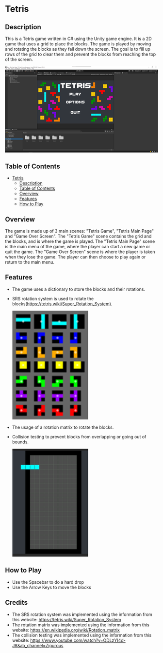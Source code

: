 # Tetris

## Description
This is a Tetris game written in C# using the Unity game engine. It is a 2D game that uses a grid to place the blocks. The game is played by moving and rotating the blocks as they fall down the screen. The goal is to fill up rows of the grid to clear them and prevent the blocks from reaching the top of the screen.

![Main Menu](README_images/image1.png)

## Table of Contents
- [Tetris](#tetris)
  - [Description](#description)
  - [Table of Contents](#table-of-contents)
  - [Overview](#overview)
  - [Features](#features)
  - [How to Play](#how-to-play)

## Overview
The game is made up of 3 main scenes: "Tetris Game", "Tetris Main Page" and "Game Over Screen". The "Tetris Game" scene contains the grid and the blocks, and is where the game is played. The "Tetris Main Page" scene is the main menu of the game, where the player can start a new game or quit the game. The "Game Over Screen" scene is where the player is taken when they lose the game. The player can then choose to play again or return to the main menu.

## Features
- The game uses a dictionary to store the blocks and their rotations.
- SRS rotation system is used to rotate the blocks(https://tetris.wiki/Super_Rotation_System).

    ![SRS Rotation System](README_images/Picture2.png)

- The usage of a rotation matrix to rotate the blocks.
- Collision testing to prevent blocks from overlapping or going out of bounds.

    ![Collision Testing](README_images/Picture3.png)

## How to Play
- Use the Spacebar to do a hard drop
- Use the Arrow Keys to move the blocks

## Credits
- The SRS rotation system was implemented using the information from this website: https://tetris.wiki/Super_Rotation_System
- The rotation matrix was implemented using the information from this website: https://en.wikipedia.org/wiki/Rotation_matrix
- The collision testing was implemented using the information from this website: https://www.youtube.com/watch?v=ODLzYI4d-J8&ab_channel=Zigurous